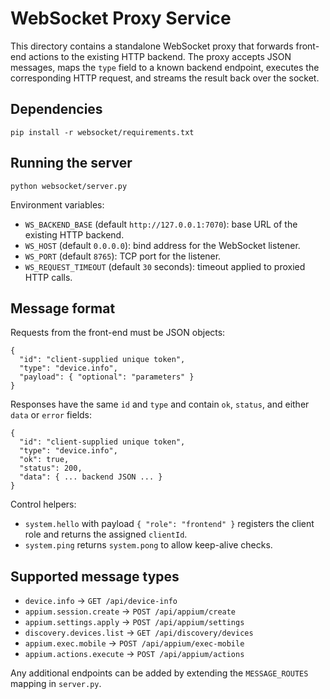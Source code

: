 # WebSocket Proxy Service

This directory contains a standalone WebSocket proxy that forwards front-end
actions to the existing HTTP backend. The proxy accepts JSON messages, maps the
`type` field to a known backend endpoint, executes the corresponding HTTP
request, and streams the result back over the socket.

## Dependencies

```
pip install -r websocket/requirements.txt
```

## Running the server

```
python websocket/server.py
```

Environment variables:

- `WS_BACKEND_BASE` (default `http://127.0.0.1:7070`): base URL of the existing
  HTTP backend.
- `WS_HOST` (default `0.0.0.0`): bind address for the WebSocket listener.
- `WS_PORT` (default `8765`): TCP port for the listener.
- `WS_REQUEST_TIMEOUT` (default `30` seconds): timeout applied to proxied HTTP
  calls.

## Message format

Requests from the front-end must be JSON objects:

```
{
  "id": "client-supplied unique token",
  "type": "device.info",
  "payload": { "optional": "parameters" }
}
```

Responses have the same `id` and `type` and contain `ok`, `status`, and either
`data` or `error` fields:

```
{
  "id": "client-supplied unique token",
  "type": "device.info",
  "ok": true,
  "status": 200,
  "data": { ... backend JSON ... }
}
```

Control helpers:

- `system.hello` with payload `{ "role": "frontend" }` registers the client
  role and returns the assigned `clientId`.
- `system.ping` returns `system.pong` to allow keep-alive checks.

## Supported message types

- `device.info` → `GET /api/device-info`
- `appium.session.create` → `POST /api/appium/create`
- `appium.settings.apply` → `POST /api/appium/settings`
- `discovery.devices.list` → `GET /api/discovery/devices`
- `appium.exec.mobile` → `POST /api/appium/exec-mobile`
- `appium.actions.execute` → `POST /api/appium/actions`

Any additional endpoints can be added by extending the `MESSAGE_ROUTES` mapping
in `server.py`.
